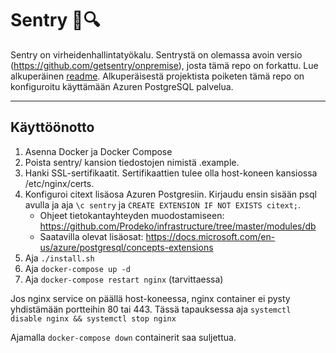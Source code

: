 # Sentry :bug::mag:

Sentry on virheidenhallintatyökalu. Sentrystä on olemassa avoin versio (https://github.com/getsentry/onpremise), josta tämä repo on forkattu. Lue alkuperäinen [readme](./readme_original.md). Alkuperäisestä projektista poiketen tämä repo on konfiguroitu käyttämään Azuren PostgreSQL palvelua.

---

## Käyttöönotto

1. Asenna Docker ja Docker Compose
2. Poista sentry/ kansion tiedostojen nimistä .example.
3. Hanki SSL-sertifikaatit. Sertifikaattien tulee olla host-koneen kansiossa /etc/nginx/certs.
4. Konfiguroi citext lisäosa Azuren Postgresiin. Kirjaudu ensin sisään psql avulla ja aja `\c sentry` ja `CREATE EXTENSION IF NOT EXISTS citext;`.
   - Ohjeet tietokantayhteyden muodostamiseen: https://github.com/Prodeko/infrastructure/tree/master/modules/db
   - Saatavilla olevat lisäosat: https://docs.microsoft.com/en-us/azure/postgresql/concepts-extensions
5. Aja `./install.sh`
6. Aja `docker-compose up -d`
7. Aja `docker-compose restart nginx` (tarvittaessa)

Jos nginx service on päällä host-koneessa, nginx container ei pysty yhdistämään portteihin 80 tai 443. Tässä tapauksessa aja `systemctl disable nginx && systemctl stop nginx`

Ajamalla `docker-compose down` containerit saa suljettua.
